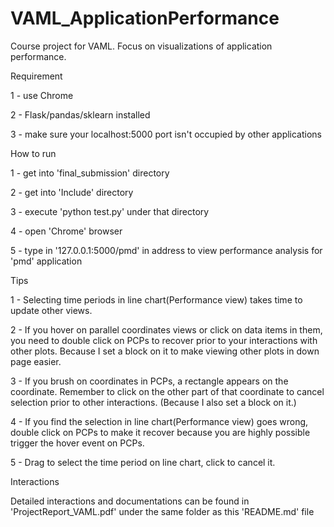 # VAML_ApplicationPerformance
Course project for VAML. Focus on visualizations of application performance.

Requirement  

1 - use Chrome  

2 - Flask/pandas/sklearn installed  

3 - make sure your localhost:5000 port isn't occupied by other applications  

How to run  

1 - get into 'final_submission' directory  

2 - get into 'Include' directory  

3 - execute 'python test.py' under that directory  

4 - open 'Chrome' browser  

5 - type in '127.0.0.1:5000/pmd' in address to view performance analysis for 'pmd' application

Tips  

1 - Selecting time periods in line chart(Performance view) takes time to update other views.  

2 - If you hover on parallel coordinates views or click on data items in them, you need to double click on PCPs to recover prior to your interactions with other plots. Because I set a block on it to make viewing other plots in down page easier.  

3 - If you brush on coordinates in PCPs, a rectangle appears on the coordinate. Remember to click on the other part of that coordinate to cancel selection prior to other interactions. (Because I also set a block on it.)  

4 - If you find the selection in line chart(Performance view) goes wrong, double click on PCPs to make it recover because you are highly possible trigger the hover event on PCPs.   

5 - Drag to select the time period on line chart, click to cancel it.  


Interactions   

Detailed interactions and documentations can be found in 'ProjectReport_VAML.pdf' under the same folder as this 'README.md' file
